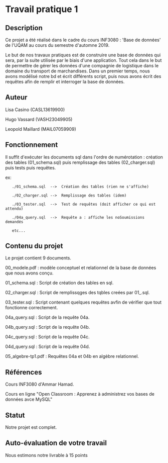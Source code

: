  # Travail pratique 1

  ## Description

   Ce projet a été réalisé dans le cadre du cours INF3080 : 'Base de données' de l'UQAM au cours du semestre d'automne 2019.
   
   Le but de nos travaux pratiques est de construire une base de données qui sera, par la suite utilisée par le biais d'une application. Tout cela dans le but de permettre de gérer les données d'une compagnie de logistique dans le domaine du transport de marchandises. Dans un premier temps, nous avons modélisé notre bd et écrit différents script, puis nous avons écrit des requêtes afin de remplir et interroger la base de données.

   ## Auteur

  Lisa Casino (CASL13619900)
  
  Hugo Vassard (VASH23049905)
  
  Leopold Maillard (MAIL07059909)

   ## Fonctionnement

   Il suffit d'exécuter les documents sql dans l'ordre de numérotation : création des tables (01_schema.sql) puis remplissage des tables (02_charger.sql) puis tests puis requêtes. 
   
   
   ex: 
   
       ./01_schema.sql  -->  Création des tables (rien ne s'affiche)
   
       ./02_charger.sql -->  Remplissage des tables (idem)
       
       ./03_tester.sql  -->  Test de requêtes (doit afficher ce qui est attendu)
       
       ./04a_query.sql  -->  Requête a : affiche les noSoumissions demandés
       
       etc...
       

   

   ## Contenu du projet

   Le projet contient 9 documents.
   
   00_modele.pdf : modèle conceptuel et relationnel de la base de données que nous avons conçu.
   
   01_schema.sql : Script de création des tables en sql.
   
   02_charger.sql : Script de remplissqges des tqbles creées par 01_.sql.
   
   03_tester.sql : Script contenant quelques requêtes avfin de vérifier que tout fonctionne correctement.
   
   04a_query.sql : Script de la requête 04a.
   
   04b_query.sql : Script de la requête 04b.
   
   04c_query.sql : Script de la requête 04c.
   
   04d_query.sql : Script de la requête 04d.
   
   05_algebre-tp1.pdf : Requêtes 04a et 04b en algèbre relationnel.
   
   

   ## Références
   
   Cours INF3080 d'Ammar Hamad.
   
   Cours en ligne "Open Classroom : Apprenez à administrez vos bases de données avce MySQL"
   
   

   ## Statut

   Notre projet est complet.
   
   ## Auto-évaluation de votre travail
   
   Nous estimons notre livrable à 15 points
